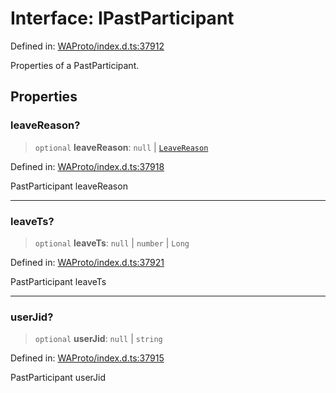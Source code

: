 # Interface: IPastParticipant

Defined in: [WAProto/index.d.ts:37912](https://github.com/Fokusdotid/bail/blob/cf6cc85134e12081bc635cea02cc0eee74033a81/WAProto/index.d.ts#L37912)

Properties of a PastParticipant.

## Properties

### leaveReason?

> `optional` **leaveReason**: `null` \| [`LeaveReason`](../namespaces/PastParticipant/enumerations/LeaveReason.md)

Defined in: [WAProto/index.d.ts:37918](https://github.com/Fokusdotid/bail/blob/cf6cc85134e12081bc635cea02cc0eee74033a81/WAProto/index.d.ts#L37918)

PastParticipant leaveReason

***

### leaveTs?

> `optional` **leaveTs**: `null` \| `number` \| `Long`

Defined in: [WAProto/index.d.ts:37921](https://github.com/Fokusdotid/bail/blob/cf6cc85134e12081bc635cea02cc0eee74033a81/WAProto/index.d.ts#L37921)

PastParticipant leaveTs

***

### userJid?

> `optional` **userJid**: `null` \| `string`

Defined in: [WAProto/index.d.ts:37915](https://github.com/Fokusdotid/bail/blob/cf6cc85134e12081bc635cea02cc0eee74033a81/WAProto/index.d.ts#L37915)

PastParticipant userJid
